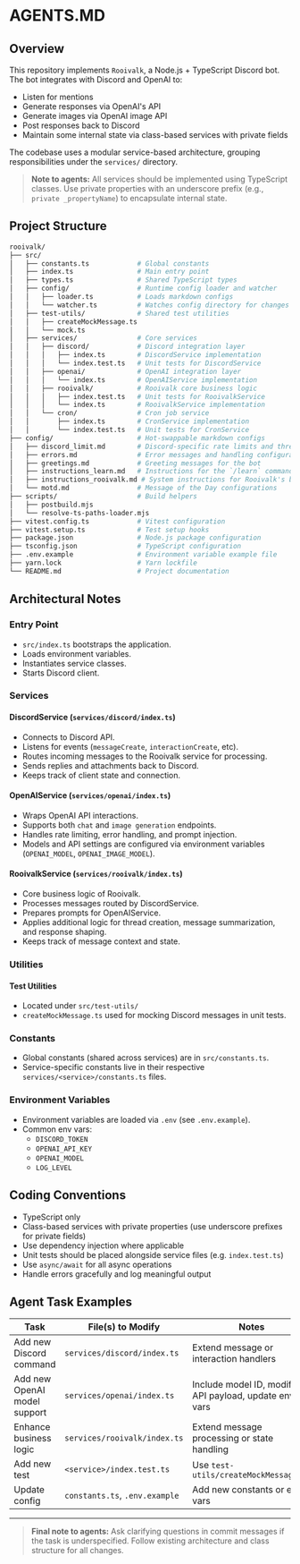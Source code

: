 # AGENTS.MD

## Overview

This repository implements `Rooivalk`, a Node.js + TypeScript Discord bot. The bot integrates with Discord and OpenAI to:

- Listen for mentions
- Generate responses via OpenAI's API
- Generate images via OpenAI image API
- Post responses back to Discord
- Maintain some internal state via class-based services with private fields

The codebase uses a modular service-based architecture, grouping responsibilities under the `services/` directory.

> **Note to agents:** All services should be implemented using TypeScript classes. Use private properties with an underscore prefix (e.g., `private _propertyName`) to encapsulate internal state.

## Project Structure

```bash
rooivalk/
├── src/
│   ├── constants.ts            # Global constants
│   ├── index.ts                # Main entry point
│   ├── types.ts                # Shared TypeScript types
│   ├── config/                 # Runtime config loader and watcher
│   │   ├── loader.ts           # Loads markdown configs
│   │   └── watcher.ts          # Watches config directory for changes
│   ├── test-utils/             # Shared test utilities
│   │   ├── createMockMessage.ts
│   │   └── mock.ts
│   ├── services/               # Core services
│   │   ├── discord/            # Discord integration layer
│   │   │   ├── index.ts        # DiscordService implementation
│   │   │   └── index.test.ts   # Unit tests for DiscordService
│   │   ├── openai/             # OpenAI integration layer
│   │   │   └── index.ts        # OpenAIService implementation
│   │   ├── rooivalk/           # Rooivalk core business logic
│   │   │   ├── index.test.ts   # Unit tests for RooivalkService
│   │   │   └── index.ts        # RooivalkService implementation
│   │   └── cron/               # Cron job service
│   │       ├── index.ts        # CronService implementation
│   │       └── index.test.ts   # Unit tests for CronService
├── config/                     # Hot-swappable markdown configs
│   ├── discord_limit.md        # Discord-specific rate limits and thresholds
│   ├── errors.md               # Error messages and handling configurations
│   ├── greetings.md            # Greeting messages for the bot
│   ├── instructions_learn.md   # Instructions for the `/learn` command
│   ├── instructions_rooivalk.md # System instructions for Rooivalk's behavior
│   └── motd.md                 # Message of the Day configurations
├── scripts/                    # Build helpers
│   ├── postbuild.mjs
│   └── resolve-ts-paths-loader.mjs
├── vitest.config.ts            # Vitest configuration
├── vitest.setup.ts             # Test setup hooks
├── package.json                # Node.js package configuration
├── tsconfig.json               # TypeScript configuration
├── .env.example                # Environment variable example file
├── yarn.lock                   # Yarn lockfile
└── README.md                   # Project documentation
```

## Architectural Notes

### Entry Point

- `src/index.ts` bootstraps the application.
- Loads environment variables.
- Instantiates service classes.
- Starts Discord client.

### Services

#### DiscordService (`services/discord/index.ts`)

- Connects to Discord API.
- Listens for events (`messageCreate`, `interactionCreate`, etc).
- Routes incoming messages to the Rooivalk service for processing.
- Sends replies and attachments back to Discord.
- Keeps track of client state and connection.

#### OpenAIService (`services/openai/index.ts`)

- Wraps OpenAI API interactions.
- Supports both `chat` and `image generation` endpoints.
- Handles rate limiting, error handling, and prompt injection.
- Models and API settings are configured via environment variables (`OPENAI_MODEL`, `OPENAI_IMAGE_MODEL`).

#### RooivalkService (`services/rooivalk/index.ts`)

- Core business logic of Rooivalk.
- Processes messages routed by DiscordService.
- Prepares prompts for OpenAIService.
- Applies additional logic for thread creation, message summarization, and response shaping.
- Keeps track of message context and state.

### Utilities

#### Test Utilities

- Located under `src/test-utils/`
- `createMockMessage.ts` used for mocking Discord messages in unit tests.

### Constants

- Global constants (shared across services) are in `src/constants.ts`.
- Service-specific constants live in their respective `services/<service>/constants.ts` files.

### Environment Variables

- Environment variables are loaded via `.env` (see `.env.example`).
- Common env vars:
  - `DISCORD_TOKEN`
  - `OPENAI_API_KEY`
  - `OPENAI_MODEL`
  - `LOG_LEVEL`

## Coding Conventions

- TypeScript only
- Class-based services with private properties (use underscore prefixes for private fields)
- Use dependency injection where applicable
- Unit tests should be placed alongside service files (e.g. `index.test.ts`)
- Use `async/await` for all async operations
- Handle errors gracefully and log meaningful output

## Agent Task Examples

| Task                         | File(s) to Modify                                          | Notes                                       |
| ---------------------------- | ---------------------------------------------------------- | ------------------------------------------- |
| Add new Discord command      | `services/discord/index.ts`                                | Extend message or interaction handlers      |
| Add new OpenAI model support | `services/openai/index.ts` | Include model ID, modify API payload, update env vars |
| Enhance business logic       | `services/rooivalk/index.ts`                               | Extend message processing or state handling |
| Add new test                 | `<service>/index.test.ts`                                  | Use `test-utils/createMockMessage.ts`       |
| Update config                | `constants.ts`, `.env.example`                             | Add new constants or env vars               |

---

> **Final note to agents:** Ask clarifying questions in commit messages if the task is underspecified. Follow existing architecture and class structure for all changes.

